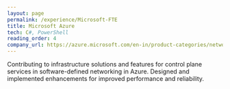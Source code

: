 ```yaml
---
layout: page
permalink: /experience/Microsoft-FTE
title: Microsoft Azure
tech: C#, PowerShell
reading_order: 4
company_url: https://azure.microsoft.com/en-in/product-categories/networking/
---
```


Contributing to infrastructure solutions and features for control plane services in software-defined networking in Azure. Designed and implemented enhancements for improved performance and reliability.
